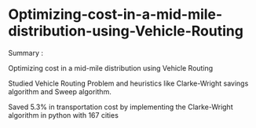 # Optimizing-cost-in-a-mid-mile-distribution-using-Vehicle-Routing

Summary :

Optimizing cost in a mid-mile distribution using Vehicle Routing 

Studied Vehicle Routing Problem and heuristics like Clarke-Wright savings algorithm and Sweep algorithm.

Saved 5.3% in transportation cost by implementing the Clarke-Wright algorithm in python with 167 cities
